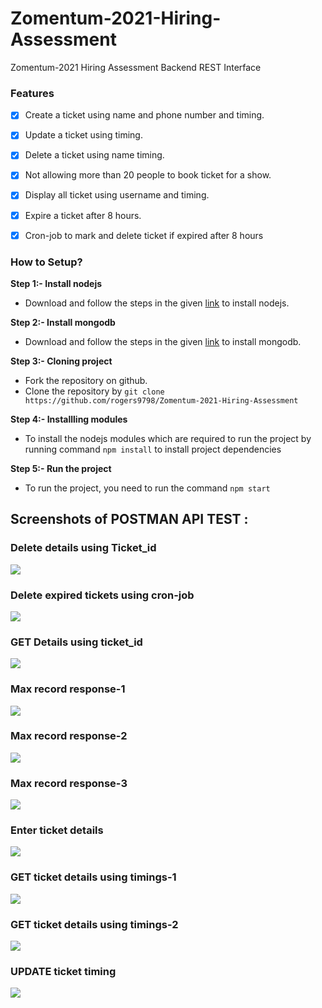# Zomentum-2021-Hiring-Assessment
Zomentum-2021 Hiring Assessment Backend REST Interface


### Features
- [X] Create a ticket using name and phone number and timing.
- [X] Update a ticket using timing.
- [X] Delete a ticket using name timing.
- [X] Not allowing more than 20 people to book ticket for a show.
- [X] Display all ticket using username and timing.
- [X] Expire a ticket after 8 hours.
- [X] Cron-job to mark and delete ticket if expired after 8 hours 


### How to Setup?
**Step 1:- Install nodejs**
* Download and follow the steps in the given [link](https://nodejs.org/en/download/) to install nodejs.

**Step 2:- Install mongodb**
* Download and follow the steps in the given [link](https://docs.mongodb.com/manual/administration/install-community/) to install mongodb.

**Step 3:- Cloning project**
* Fork the repository on github.
* Clone the repository by ```git clone https://github.com/rogers9798/Zomentum-2021-Hiring-Assessment``` 

**Step 4:- Installling modules**
* To install the nodejs modules which are required to run the project by running command ```npm install``` to install project dependencies

**Step 5:- Run the project**
* To run the project, you need to run the command ```npm start```

## Screenshots of POSTMAN API TEST :

### Delete details using Ticket_id
![](screenshots/delete_tid.png)

### Delete expired tickets using cron-job
![](screenshots/expired.png)

### GET Details using ticket_id
![](screenshots/get_detail.png)

### Max record response-1
![](screenshots/max_record1.png)

### Max record response-2
![](screenshots/max_record2.png)

### Max record response-3
![](screenshots/max_record3.png)

### Enter ticket details
![](screenshots/post-detail.png)

### GET ticket details using timings-1
![](screenshots/time_detail.png)

### GET ticket details using timings-2
![](screenshots/time_detail-1.png)

### UPDATE ticket timing 
![](screenshots/update_timing.png)


